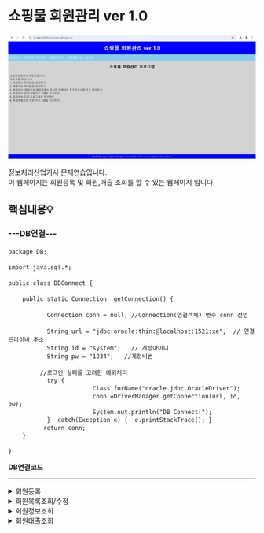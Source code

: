 # 쇼핑물 회원관리 ver 1.0

![시작화면](https://github.com/junhee23314/school/blob/main/%EC%A0%95%EB%B3%B4%EC%B2%98%EB%A6%AC%EC%82%B0%EC%97%85%EA%B8%B0%EC%82%AC%EB%AC%B8%EC%A0%9C%EC%97%B0%EC%8A%B5/%EC%87%BC%ED%95%91%EB%AA%B0%20%ED%9A%8C%EC%9B%90%EA%B4%80%EB%A6%AC%20ver%201.0/1%EC%B0%A8%20%EC%98%AC%EB%A6%BC/img/%EC%8B%9C%EC%9E%91%ED%99%94%EB%A9%B4.png)

정보처리산업기사 문제연습입니다.<br>
이 웹페이지는 회원등록 및 회원,매출 조회를 할 수 있는 웹페이지 입니다.

## 핵심내용💡

### ---DB연결---

```
package DB;

import java.sql.*;

public class DBConnect {
	
	public static Connection  getConnection() {

		   Connection conn = null; //Connection(연결객체) 변수 conn 선언
		   
		   String url = "jdbc:oracle:thin:@localhost:1521:xe";  // 연결 드라이버 주소
		   String id = "system";   // 계정아이디
		   String pw = "1234";   //계정비번

		 //로그인 실패를 고려한 예외처리
		   try {
			            Class.forName("oracle.jdbc.OracleDriver");
			            conn =DriverManager.getConnection(url, id, pw);
			            System.out.println("DB Connect!");
		   }  catch(Exception e) {  e.printStackTrace(); }
		  return conn; 
	}

}

```
**DB연결코드**


---


<details><summary> 회원등록
</summary>

![회원등록 화면](https://github.com/junhee23314/school/blob/main/%EC%A0%95%EB%B3%B4%EC%B2%98%EB%A6%AC%EC%82%B0%EC%97%85%EA%B8%B0%EC%82%AC%EB%AC%B8%EC%A0%9C%EC%97%B0%EC%8A%B5/%EC%87%BC%ED%95%91%EB%AA%B0%20%ED%9A%8C%EC%9B%90%EA%B4%80%EB%A6%AC%20ver%201.0/1%EC%B0%A8%20%EC%98%AC%EB%A6%BC/img/%ED%9A%8C%EC%9B%90%EB%93%B1%EB%A1%9D%20%ED%99%94%EB%A9%B4.png)
회원 가입 페이지로 보입니다. 

### ---join.jsp---
데이터베이스 연결(DBConnect)와 SQL 쿼리를 사용해 회원 번호를 조회하는 부분이 포함되어 있습니다. 
ResultSet 객체는 쿼리 결과를 반환하며, 이 경우 가장 큰 회원 번호에 1을 더한 새로운 회원 번호를 생성합니다.

```
<%@ page language="java" contentType="text/html; charset=UTF-8"
    pageEncoding="UTF-8"%>
    
<%@ page import ="DB.DBConnect" %> <%-- 지시문형식을 통해 DB연결 자바파일 불러오기  --%>
<%@ page import = "java.sql.*" %>  <!-- 지시문형식을 통해 SQL 관련 라이브러리 불러오기  -->
 
 <%
        String sql = "select max(custno) from member_tbl_02"; // 쿼리문 형식의 문자열이 변수명 sql에 저장
 
        Connection conn = DBConnect.getConnection(); // DB 연결 기능을 객체변수 conn 에 저장 -> 1.DB연결
        PreparedStatement pstmt = conn.prepareStatement(sql);  // sql변수에 저장되어 있는 문장이 쿼리문이 됨 ->2.DB연결 후 쿼리문이 생성\
        ResultSet rs = pstmt.executeQuery(); // 변수pstmt에 저장되어있는 SQL문을 실행하여 객체변수 rs에 저장
        rs.next(); //변수 rs에 결과값이 저장되는 경우 next()를 호출하여 마지막 값을 확인
        
        int num = rs.getInt(1) + 1; //num에는 오라클 member 테이블의 마지막 회원번호 + 1 값이 정수로 저장
 %>
```

![미입력 확인](https://github.com/junhee23314/school/blob/main/%EC%A0%95%EB%B3%B4%EC%B2%98%EB%A6%AC%EC%82%B0%EC%97%85%EA%B8%B0%EC%82%AC%EB%AC%B8%EC%A0%9C%EC%97%B0%EC%8A%B5/%EC%87%BC%ED%95%91%EB%AA%B0%20%ED%9A%8C%EC%9B%90%EA%B4%80%EB%A6%AC%20ver%201.0/1%EC%B0%A8%20%EC%98%AC%EB%A6%BC/img/%EB%AF%B8%EC%9E%85%EB%A0%A5%20%ED%99%95%EC%9D%B8.gif)

JavaScript를 사용하여 폼의 입력값을 검증하는 기능을 추가했습니다. 예를 들어, 회원 성명, 전화번호 등이 입력되지 않으면 알림 메시지를 띄웁니다.

```
<!--유효성 검사코드-->
<script type = "text/javascript">
	function checkValue(){
					if(!document.data.custname.value) {
						alert("회원성명이 입력되지 않았습니다.");
						data.custname.focus();
						return false;
					}
					else if(!document.data.phone.value) {
						alert("전화번호가 입력되지 않았습니다.");
						data.phone.focus();
						return false;
					}
					else if (!document.data.address.value) {
						alert("주소를 입력하세요.");
						data.address.focus();
						return false;
					} 
		 		<!-- ==================== 생략 ==================== -->
```


```
<section class="section">
   	 <h2>홈쇼핑 회원 등록</h2><br>

<form name="data" action="join_p.jsp" method="post"  onsubmit="return checkValue()">
			<table class="table_line">
				<tr>
					<th>회원번호(자동발생)</th>
					<td><input type="text" name="custno" value="<%=num %>"  readonly ></td>
				</tr>
				<tr>
					<th>회원성명</th>
					<td><input type="text" name="custname" ></td>
				</tr>
				<!-- ==================== 생략 ==================== -->
				<tr class="center">
					<td  colspan="2" >
						<input type="submit" value="등록">
						<input type="button" value="취소"  onclick = "location.href='join.jsp'  "> 
						<!-- "location.href=는 현재 브라우저에 연결페이지 로딩 -->
						<input type="button" value="조회"  onclick = "location.href='member_list.jsp'  " >
				</tr>
			</table>
		</form>	
   	
 </section>
```

![취소버튼](https://github.com/junhee23314/school/blob/main/%EC%A0%95%EB%B3%B4%EC%B2%98%EB%A6%AC%EC%82%B0%EC%97%85%EA%B8%B0%EC%82%AC%EB%AC%B8%EC%A0%9C%EC%97%B0%EC%8A%B5/%EC%87%BC%ED%95%91%EB%AA%B0%20%ED%9A%8C%EC%9B%90%EA%B4%80%EB%A6%AC%20ver%201.0/1%EC%B0%A8%20%EC%98%AC%EB%A6%BC/img/%EC%B7%A8%EC%86%8C%EB%B2%84%ED%8A%BC.gif)

**`취소`버튼을 누르면 전체 초기화**

### ---join_p.jsp---
실제로 데이터베이스에 회원 정보를 삽입하는 코드입니다. insert 쿼리를 사용하여 데이터베이스에 회원 정보를 저장합니다.
요청(request)으로 받은 데이터를 파라미터로 받아와서 해당 값을 데이터베이스에 입력합니다.
삽입이 완료되면 member_list.jsp로 이동하여 회원 목록을 확인할 수 있도록 리디렉션합니다.

```
<%@ page language="java" contentType="text/html; charset=UTF-8"
    pageEncoding="UTF-8"%>
    
<%@ page import ="DB.DBConnect" %> <%-- 지시문형식을 통해 DB연결 자바파일 불러오기  --%>
<%@ page import = "java.sql.*" %>  <!-- 지시문형식을 통해 SQL 관련 라이브러리 불러오기  -->
 
 <%
          request.setCharacterEncoding("UTF-8"); // 오라클에 한글 입력 시 깨지지 않도록 셋팅
 
          String sql = "insert into member_tbl_02 values(?,?,?,?,?,?,?)"; 
          //sql 변수선언 후 쿼리문형태의 문자열 저장, 삽입쿼리문에 입력데이터 자리 7개 준비
          
          Connection conn = DBConnect.getConnection(); // DB 연결 기능을 객체변수 conn 에 저장 -> 1.DB연결
          PreparedStatement pstmt = conn.prepareStatement(sql);  // sql변수에 저장되어 있는 문장이 쿼리문이 됨 ->2.DB연결 후 쿼리문이 생성
          
        //    화면으로부터 사용자가 입력한 회원정보 데이터 7개를 쿼리문 각 자리에 셋팅    //
        
          pstmt.setInt(1, Integer.parseInt(request.getParameter("custno")));
          // 화면으로부터 읽어들인 데이터는 문자열이므로 숫자형으로 형변환 필요
          pstmt.setString(2,request.getParameter("custname"));  
          pstmt.setString(3, request.getParameter("phone"));
      	  pstmt.setString(4, request.getParameter("address"));
          pstmt.setString(5, request.getParameter("joindate"));
      	  pstmt.setString(6, request.getParameter("grade"));
      	  pstmt.setString(7, request.getParameter("city"));
      	 
      	  pstmt.executeUpdate();        // 쿼리문을 실행하고, 건별로 오라클 테이블에 누적
  %>    
```
**회원등록하기전 member_tbl_02 테이블**
![회원등록전](https://github.com/junhee23314/school/blob/main/%EC%A0%95%EB%B3%B4%EC%B2%98%EB%A6%AC%EC%82%B0%EC%97%85%EA%B8%B0%EC%82%AC%EB%AC%B8%EC%A0%9C%EC%97%B0%EC%8A%B5/%EC%87%BC%ED%95%91%EB%AA%B0%20%ED%9A%8C%EC%9B%90%EA%B4%80%EB%A6%AC%20ver%201.0/1%EC%B0%A8%20%EC%98%AC%EB%A6%BC/img/%ED%9A%8C%EC%9B%90%EB%93%B1%EB%A1%9D%20%EC%A0%84.png)

**회원등록!**
![회원등록](https://github.com/junhee23314/school/blob/main/%EC%A0%95%EB%B3%B4%EC%B2%98%EB%A6%AC%EC%82%B0%EC%97%85%EA%B8%B0%EC%82%AC%EB%AC%B8%EC%A0%9C%EC%97%B0%EC%8A%B5/%EC%87%BC%ED%95%91%EB%AA%B0%20%ED%9A%8C%EC%9B%90%EA%B4%80%EB%A6%AC%20ver%201.0/1%EC%B0%A8%20%EC%98%AC%EB%A6%BC/img/%ED%9A%8C%EC%9B%90%EB%93%B1%EB%A1%9D!.gif)

**회원등록한 후 member_tbl_02 테이블**
![회원등록후](https://github.com/junhee23314/school/blob/main/%EC%A0%95%EB%B3%B4%EC%B2%98%EB%A6%AC%EC%82%B0%EC%97%85%EA%B8%B0%EC%82%AC%EB%AC%B8%EC%A0%9C%EC%97%B0%EC%8A%B5/%EC%87%BC%ED%95%91%EB%AA%B0%20%ED%9A%8C%EC%9B%90%EA%B4%80%EB%A6%AC%20ver%201.0/1%EC%B0%A8%20%EC%98%AC%EB%A6%BC/img/%ED%9A%8C%EC%9B%90%EB%93%B1%EB%A1%9D%20%ED%9B%84.png)

보이는 것 처럼 적었던 회원정보가 들어가 있는걸 볼수있습니다.

</details>



<details><summary> 회원목록조회/수정
</summary>

### ---member_list.jsp---

![](https://github.com/junhee23314/school/blob/main/%EC%A0%95%EB%B3%B4%EC%B2%98%EB%A6%AC%EC%82%B0%EC%97%85%EA%B8%B0%EC%82%AC%EB%AC%B8%EC%A0%9C%EC%97%B0%EC%8A%B5/%EC%87%BC%ED%95%91%EB%AA%B0%20%ED%9A%8C%EC%9B%90%EA%B4%80%EB%A6%AC%20ver%201.0/1%EC%B0%A8%20%EC%98%AC%EB%A6%BC/img/member_list%20%ED%99%94%EB%A9%B4.png)

---

DBConnect 클래스의 getConnection() 메서드를 사용해 데이터베이스에 연결하고, <br>
SQL 쿼리를 실행하여 회원 정보를 조회합니다. (member_search_list.jsp, sales_list.jsp 포함)
```
<%
    String sql = "SELECT custno, custname, phone, address, "
               + "TO_CHAR(joindate, 'YYYY-MM-DD') AS joindate, "
               + "CASE grade WHEN 'A' THEN 'VIP' WHEN 'B' THEN '일반' ELSE '직원' END AS grade, "
               + "city FROM member_tbl_02 ORDER BY custno";
    
    Connection conn = DBConnect.getConnection();
    
    PreparedStatement pstmt = conn.prepareStatement(sql);
    ResultSet rs = pstmt.executeQuery();
%>
```
ResultSet에서 데이터를 가져와 HTML 표에 표시하는 부분이 또 다른 중요한 부분입니다. while(rs.next()) 루프를 통해 쿼리 결과를 반복하며 각 회원의 정보를 출력합니다.

```
<%
    while(rs.next()) {
%>
<tr class="center">
    <td><%= rs.getString("custno") %></td>
    <td><%= rs.getString("custname") %></td>
    <!-- ========== 생략 ========== -->
</tr>
<%
    }
%>

```

update.jsp

HTML 폼:

조회된 회원 정보를 수정할 수 있는 입력 필드를 제공합니다.
회원 번호는 읽기 전용으로 설정되어 있으며, 나머지 필드는 사용자가 수정할 수 있습니다.

유효성 검사: JavaScript를 사용하여 입력된 값이 유효한지 확인하는 u_checkValue() 함수를 정의하여, 모든 필드가 채워져 있는지 확인합니다. 필드가 비어있으면 경고 메시지를 표시합니다.

삭제 기능: 회원 정보를 삭제할 수 있는 기능도 포함되어 있으며, 사용자가 삭제를 확인하는 checkDel() 함수를 통해 삭제 여부를 묻습니다.

폼 제출: 수정된 정보를 update_p.jsp로 전송하여 데이터베이스에 업데이트합니다.

update_p.jsp

파라미터 설정: 사용자가 입력한 정보를 기반으로 각 필드를 업데이트하기 위해 pstmt.setString() 메서드를 사용하여 값들을 설정합니다.

업데이트 실행: pstmt.executeUpdate()를 호출하여 데이터베이스의 회원 정보를 실제로 업데이트합니다.

페이지 전환: 업데이트가 완료된 후, member_list.jsp 페이지로 포워딩하여 업데이트된 회원 목록을 표시합니다.

delete.jsp

SQL 삭제 쿼리: member_tbl_02 테이블에서 특정 회원(custno)의 정보를 삭제하는 SQL 쿼리를 구성합니다. 삭제할 회원 번호는 요청 파라미터(d_custno)에서 가져옵니다.

데이터베이스 연결: DBConnect 클래스를 통해 데이터베이스에 연결하고, PreparedStatement를 사용하여 SQL 쿼리를 안전하게 실행합니다.

삭제 실행: pstmt.executeUpdate()를 호출하여 해당 회원 정보를 데이터베이스에서 삭제합니다.
</details>



<details><summary> 회원정보조회
</summary>

### ---member_search_list.jsp---
![](https://github.com/junhee23314/school/blob/main/%EC%A0%95%EB%B3%B4%EC%B2%98%EB%A6%AC%EC%82%B0%EC%97%85%EA%B8%B0%EC%82%AC%EB%AC%B8%EC%A0%9C%EC%97%B0%EC%8A%B5/%EC%87%BC%ED%95%91%EB%AA%B0%20%ED%9A%8C%EC%9B%90%EA%B4%80%EB%A6%AC%20ver%201.0/1%EC%B0%A8%20%EC%98%AC%EB%A6%BC/img/member_search_list%20%ED%99%94%EB%A9%B4.png)

---

request.getParameter("in_custno")를 통해 웹 요청에서 고객 번호(in_custno)를 가져옵니다.
```
 String in_custno = request.getParameter("in_custno");
```
데이터베이스에서 조회한 결과(ResultSet)를 HTML 표 형식으로 출력하는 부분입니다. rs.next() 루프를 통해 데이터를 반복적으로 읽어와 각 열에 출력합니다.
```
<%
    if (rs.next()) { 
%>
    <section class="section">
        <table class="table_line">
            <tr>
                <th>회원번호</th>
                <th>회원성명</th>
                <!--생략-->
            </tr>
            <tr>
                <td><%= rs.getString("custno") %></td>
                <td><%= rs.getString("custname") %></td>
                <!--===== 생략 =====-->
            </tr>
            <tr>
                <td colspan="7" align="center">
                    <input type="button" value="홈으로" onclick="location.href='index.jsp'">
                </td>
            </tr>
        </table>
    </section>
<%
    } else { 
%>
    <p align="center">회원번호 <%= in_custno %>의 회원 정보가 없습니다.</p>
    <p align="center"><input type="button" value="다시조회" onclick="location.href='member_search.jsp'"></p>
<%
    } 
%>

```
이 부분은 회원 정보를 표 형태로 보여주거나, 회원 정보가 없을 경우 메시지를 출력합니다.

**회원정보조회 성공!**
![](https://github.com/junhee23314/school/blob/main/%EC%A0%95%EB%B3%B4%EC%B2%98%EB%A6%AC%EC%82%B0%EC%97%85%EA%B8%B0%EC%82%AC%EB%AC%B8%EC%A0%9C%EC%97%B0%EC%8A%B5/%EC%87%BC%ED%95%91%EB%AA%B0%20%ED%9A%8C%EC%9B%90%EA%B4%80%EB%A6%AC%20ver%201.0/1%EC%B0%A8%20%EC%98%AC%EB%A6%BC/img/%ED%9A%8C%EC%9B%90%EC%A1%B0%ED%9A%8C.gif)

![](https://github.com/junhee23314/school/blob/main/%EC%A0%95%EB%B3%B4%EC%B2%98%EB%A6%AC%EC%82%B0%EC%97%85%EA%B8%B0%EC%82%AC%EB%AC%B8%EC%A0%9C%EC%97%B0%EC%8A%B5/%EC%87%BC%ED%95%91%EB%AA%B0%20%ED%9A%8C%EC%9B%90%EA%B4%80%EB%A6%AC%20ver%201.0/1%EC%B0%A8%20%EC%98%AC%EB%A6%BC/img/100001%20%ED%9A%8C%EC%9B%90.png)

위 보이는 사진처럼 `100001`인 회원정보가 출력된 걸 볼 수 있다.

</details>



<details><summary>회원대출조회
</summary>

회원 정보 조회: 데이터베이스에서 회원 번호, 이름, 등급, 매출 정보를 조회합니다.

매출 데이터 표시: 조회된 데이터를 표 형태로 웹 페이지에 표시하여 사용자가 쉽게 확인할 수 있도록 합니다.

총 매출 합산: 모든 회원의 매출을 합산하여 총합을 마지막에 보여줍니다.
</details>
